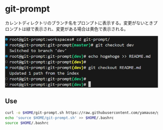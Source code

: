 # git-prompt

カレントディレクトリのブランチ名をプロンプトに表示する。変更がないときプロンプトは緑で表示され、変更がある場合は黄色で表示される。

![demo](demo.png)

## Use

```sh
curl -o $HOME/git-prompt.sh https://raw.githubusercontent.com/yamause/git-prompt/main/git-prompt.sh
echo 'source $HOME/git-prompt.sh' >> $HOME/.bashrc
source $HOME/.bashrc
```
